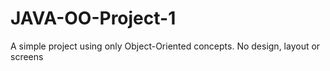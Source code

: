 # JAVA-OO-Project-1
 A simple project using only Object-Oriented concepts. No design, layout or screens
